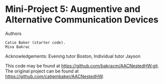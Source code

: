 Mini-Project 5: Augmentive and Alternative Communication Devices 
==================

Authors

    Catie Baker (starter code).
    Mina Bakrac

Acknowledgements: Evening tutor Boston, Individual tutor Jayson

This code may be found at <https://github.com/bakracm/AACNestedHW.git>. The original project can be found at <https://github.com/catiembaker/AACNestedHW>.
